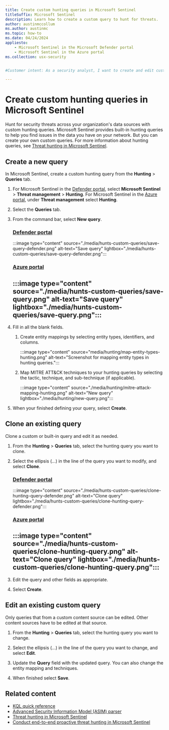 ```yaml
---
title: Create custom hunting queries in Microsoft Sentinel
titleSuffix: Microsoft Sentinel
description: Learn how to create a custom query to hunt for threats. 
author: austinmccollum
ms.author: austinmc
ms.topic: how-to
ms.date: 04/24/2024
appliesto:
    - Microsoft Sentinel in the Microsoft Defender portal
    - Microsoft Sentinel in the Azure portal
ms.collection: usx-security


#Customer intent: As a security analyst, I want to create and edit custom hunting queries so that I can proactively identify and mitigate security threats specific to my organization's environment.

---
```


# Create custom hunting queries in Microsoft Sentinel

Hunt for security threats across your organization's data sources with custom hunting queries. Microsoft Sentinel provides built-in hunting queries to help you find issues in the data you have on your network. But you can create your own custom queries. For more information about hunting queries, see [Threat hunting in Microsoft Sentinel](hunting.md).

## Create a new query

In Microsoft Sentinel, create a custom hunting query from the **Hunting** > **Queries** tab.

1. For Microsoft Sentinel in the [Defender portal](https://security.microsoft.com/), select **Microsoft Sentinel** > **Threat management** > **Hunting**. For Microsoft Sentinel in the [Azure portal](https://portal.azure.com), under **Threat management**  select **Hunting**.

1. Select the **Queries** tab.

1. From the command bar, select **New query**.

   ### [Defender portal](#tab/defender-portal)
   :::image type="content" source="./media/hunts-custom-queries/save-query-defender.png" alt-text="Save query" lightbox="./media/hunts-custom-queries/save-query-defender.png":::
   ### [Azure portal](#tab/azure-portal)
   :::image type="content" source="./media/hunts-custom-queries/save-query.png" alt-text="Save query" lightbox="./media/hunts-custom-queries/save-query.png":::
   ---

1. Fill in all the blank fields.

    1. Create entity mappings by selecting entity types, identifiers, and columns.

        :::image type="content" source="media/hunting/map-entity-types-hunting.png" alt-text="Screenshot for mapping entity types in hunting queries.":::

    1. Map MITRE ATT&CK techniques to your hunting queries by selecting the tactic, technique, and sub-technique (if applicable).

        :::image type="content" source="./media/hunting/mitre-attack-mapping-hunting.png" alt-text="New query" lightbox="./media/hunting/new-query.png":::

1. When your finished defining your query, select **Create**.

## Clone an existing query

Clone a custom or built-in query and edit it as needed.
 
1. From the **Hunting** > **Queries** tab, select the hunting query you want to clone.

1. Select the ellipsis (...) in the line of the query you want to modify, and select **Clone**.

   ### [Defender portal](#tab/defender-portal)
   :::image type="content" source="./media/hunts-custom-queries/clone-hunting-query-defender.png" alt-text="Clone query" lightbox="./media/hunts-custom-queries/clone-hunting-query-defender.png":::
   ### [Azure portal](#tab/azure-portal)
   :::image type="content" source="./media/hunts-custom-queries/clone-hunting-query.png" alt-text="Clone query" lightbox="./media/hunts-custom-queries/clone-hunting-query.png":::
   ---

1. Edit the query and other fields as appropriate.

1. Select **Create**.

## Edit an existing custom query

Only queries that from a custom content source can be edited. Other content sources have to be edited at that source.

1. From the **Hunting** > **Queries** tab, select the hunting query you want to change. 

1. Select the ellipsis (...) in the line of the query you want to change, and select **Edit**.

1. Update the **Query** field with the updated query. You can also change the entity mapping and techniques.
1. When finished select **Save**.

## Related content

- [KQL quick reference](/kusto/query/kql-quick-reference?view=microsoft-sentinel&preserve-view=true&toc=%2Fazure%2Fsentinel%2FTOC.json&bc=%2Fazure%2Fsentinel%2Fbreadcrumb%2Ftoc.json)
- [Advanced Security Information Model (ASIM) parser](normalization-about-parsers.md)
- [Threat hunting in Microsoft Sentinel](hunting.md)
- [Conduct end-to-end proactive threat hunting in Microsoft Sentinel](hunts.md)


